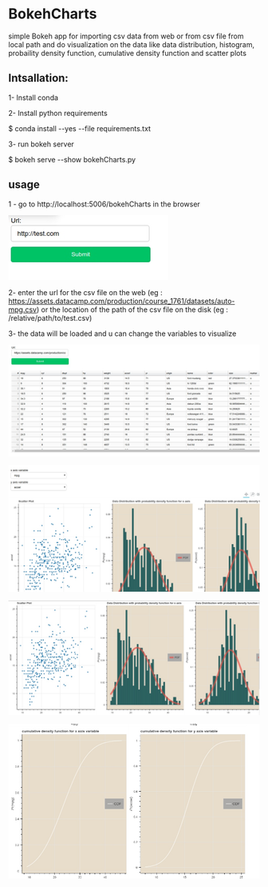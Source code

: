 # BokehCharts
simple Bokeh app for importing csv data from web or from csv file from local path and do visualization on the data like data distribution, histogram, probaility density function, cumulative density function and scatter plots

## Intsallation:
1- Install conda

2- Install python requirements

$ conda install --yes --file requirements.txt

3- run bokeh server

$ bokeh serve --show bokehCharts.py

## usage
1 - go to http://localhost:5006/bokehCharts in the browser


![Alt text](images/img1.jpg?raw=true "Title")

2- enter the url for the csv file on the web (eg : https://assets.datacamp.com/production/course_1761/datasets/auto-mpg.csv) or the location of the path of the csv file on the disk (eg : /relative/path/to/test.csv) 

3- the data will be loaded and u can change the variables to visualize

![Alt text](images/img2.jpg?raw=true "Title")


![Alt text](images/img3.jpg?raw=true "Title")


![Alt text](images/img4.jpg?raw=true "Title")


![Alt text](images/img5.jpg?raw=true "Title")


